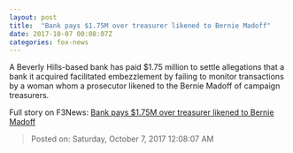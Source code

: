 ```yaml
---
layout: post
title:  "Bank pays $1.75M over treasurer likened to Bernie Madoff"
date: 2017-10-07 00:08:07Z
categories: fox-news
---
```


A Beverly Hills-based bank has paid $1.75 million to settle allegations that a bank it acquired facilitated embezzlement by failing to monitor transactions by a woman whom a prosecutor likened to the Bernie Madoff of campaign treasurers.


Full story on F3News: [Bank pays $1.75M over treasurer likened to Bernie Madoff](http://www.f3nws.com/n/gcNYsF)

> Posted on: Saturday, October 7, 2017 12:08:07 AM
